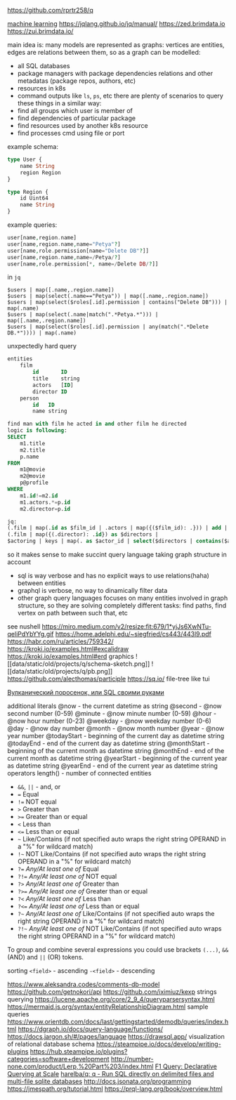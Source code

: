 https://github.com/rprtr258/q

[machine learning](machine%20learning%20%26%20data%20science)
https://jqlang.github.io/jq/manual/
https://zed.brimdata.io https://zui.brimdata.io/

main idea is: many models are represented as graphs: vertices are entities, edges are relations between them, so as a graph can be modelled:
- all SQL databases
- package managers with package dependencies relations and other metadatas (package repos, authors, etc)
- resources in k8s
- command outputs like `ls`, `ps`, etc
there are plenty of scenarios to query these things in a similar way:
- find all groups which user is member of
- find dependencies of particular package
- find resources used by another k8s resource
- find processes cmd using file or port

example schema:
```graphql
type User {
    name String
    region Region
}

type Region {
    id Uint64
    name String
}
```
example queries:
```php
user[name,region.name]
user[name,region.name,name="Petya"?]
user[name,role.permission[name="Delete DB"?]]
user[name,region.name,name=/Petya/?]
user[name,role.permission[*, name=/Delete DB/?]]
```

in `jq`
```jq
$users | map([.name,.region.name])
$users | map(select(.name=="Petya")) | map([.name,.region.name])
$users | map(select($roles[.id].permission | contains("Delete DB"))) | map(.name)
$users | map(select(.name|match(".*Petya.*"))) | map([.name,.region.name])
$users | map(select($roles[.id].permission | any(match(".*Delete DB.*")))) | map(.name)
```

unxpectedly hard query
```sql
entities
    film
        id       ID
        title    string
        actors   [ID]
        director ID
    person
        id   ID
        name string

find man with film he acted in and other film he directed
logic is following:
SELECT
    m1.title
    m2.title
    p.name
FROM
    m1@movie
    m2@movie
    p@profile
WHERE
    m1.id!=m2.id
    m1.actors.*=p.id
    m2.director=p.id

jq:
(.film | map(.id as $film_id | .actors | map({($film_id): .})) | add | add) as $actoring |
(.film | map({(.director): .id}) as $directors |
$actoring | keys | map(. as $actor_id | select($directors | contains($actor_id)))
```

so it makes sense to make succint query language taking graph structure in account
- sql is way verbose and has no explicit ways to use relations(haha) between entities
- graphql is verbose, no way to dinamically filter data
- other graph query languages focuses on many entities involved in graph structure, so they are solving completely different tasks: find paths, find vertex on path between such that, etc

see nushell
https://miro.medium.com/v2/resize:fit:679/1*yjJs6XwNTu-qeliPdYbYYg.gif
https://home.adelphi.edu/~siegfried/cs443/443l9.pdf
https://habr.com/ru/articles/759342/
https://kroki.io/examples.html#excalidraw https://kroki.io/examples.html#erd graphics
![[data/static/old/projects/q/schema-sketch.png]]
![[data/static/old/projects/q/pb.png]]
https://github.com/alecthomas/participle
https://sq.io/
file-tree like tui

[Вулканический поросенок, или SQL своими руками](https://habr.com/ru/companies/badoo/articles/461699/)

additional literals
@now - the current datetime as string
@second - @now second number (0-59)
@minute - @now minute number (0-59)
@hour - @now hour number (0-23)
@weekday - @now weekday number (0-6)
@day - @now day number
@month - @now month number
@year - @now year number
@todayStart - beginning of the current day as datetime string
@todayEnd - end of the current day as datetime string
@monthStart - beginning of the current month as datetime string
@monthEnd - end of the current month as datetime string
@yearStart - beginning of the current year as datetime string
@yearEnd - end of the current year as datetime string
operators
length() - number of connected entities
- `&&`, `||` - and, or
- `=` Equal
- `!=` NOT equal
- `>` Greater than
- `>=` Greater than or equal
- `<` Less than
- `<=` Less than or equal
- `~` Like/Contains (if not specified auto wraps the right string OPERAND in a "%" for wildcard match)
- `!~` NOT Like/Contains (if not specified auto wraps the right string OPERAND in a "%" for wildcard match)
- `?=` _Any/At least one of_ Equal
- `?!=` _Any/At least one of_ NOT equal
- `?>` _Any/At least one of_ Greater than
- `?>=` _Any/At least one of_ Greater than or equal
- `?<` _Any/At least one of_ Less than
- `?<=` _Any/At least one of_ Less than or equal
- `?~` _Any/At least one of_ Like/Contains (if not specified auto wraps the right string OPERAND in a "%" for wildcard match)
- `?!~` _Any/At least one of_ NOT Like/Contains (if not specified auto wraps the right string OPERAND in a "%" for wildcard match)

To group and combine several expressions you could use brackets `(...)`, `&&` (AND) and `||` (OR) tokens.

sorting
`<field>` - ascending
`-<field>` - descending

https://www.aleksandra.codes/comments-db-model
https://github.com/getnokori/api
https://github.com/iximiuz/kexp
strings querying https://lucene.apache.org/core/2_9_4/queryparsersyntax.html
https://mermaid.js.org/syntax/entityRelationshipDiagram.html
sample queries https://www.orientdb.com/docs/last/gettingstarted/demodb/queries/index.html
https://dgraph.io/docs/query-language/functions/
https://docs.jargon.sh/#/pages/language
https://drawsql.app/ visualization of relational database schema
https://steampipe.io/docs/develop/writing-plugins https://hub.steampipe.io/plugins?categories=software+development
http://number-none.com/product/Lerp,%20Part%203/index.html
[F1 Query: Declarative Querying at Scale](https://storage.googleapis.com/gweb-research2023-media/pubtools/pdf/fa380016eccb33ac5e92c84f7b5eec136e73d3f1.pdf)
[harelba/q: q - Run SQL directly on delimited files and multi-file sqlite databases](https://github.com/harelba/q)
http://docs.jsonata.org/programming
https://jmespath.org/tutorial.html
https://prql-lang.org/book/overview.html